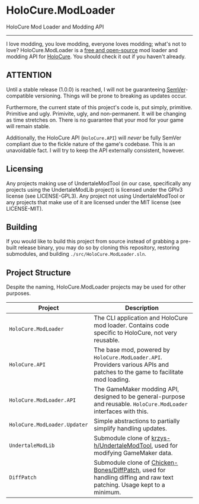 # HoloCure.ModLoader

HoloCure Mod Loader and Modding API

---


I love modding, you love modding, everyone loves modding; what's not to love? HoloCure.ModLoader is a [free and open-source](https://en.wikipedia.org/wiki/Free_and_open-source_software) mod loader and modding API for [HoloCure](https://kay-yu.itch.io/holocure). You should check it out if you haven't already.

## ATTENTION

Until a stable release (1.0.0) is reached, I will not be guaranteeing [SemVer](https://semver.org/)-compatible versioning. Things will be prone to breaking as updates occur.

Furthermore, the current state of this project's code is, put simply, primitive. Primitive and ugly. Primivite, ugly, and non-permanent. It will be changing as time stretches on. There is no guarantee that your mod for your game will remain stable.

Additionally, the HoloCure API (`HoloCure.API`) will *never* be fully SemVer compliant due to the fickle nature of the game's codebase. This is an unavoidable fact. I will try to keep the API externally consistent, however.

## Licensing

Any projects making use of UndertaleModTool (in our case, specifically any projects using the UndertaleModLib project) is licensed under the GPlv3 license (see LICENSE-GPL3). Any project not using UndertaleModTool or any projects that make use of it are licensed under the MIT license (see LICENSE-MIT).

## Building

If you would like to build this project from source instead of grabbing a pre-built release binary, you may do so by cloning this repository, restoring submodules, and building `./src/HoloCure.ModLoader.sln`.

## Project Structure

Despite the naming, HoloCure.ModLoader projects may be used for other purposes.

| Project | Description |
|---------|-------------|
| `HoloCure.ModLoader` | The CLI application and HoloCure mod loader. Contains code specific to HoloCure, not very reusable. |
| `HoloCure.API` | The base mod, powered by `HoloCure.ModLoader.API`. Providers various APIs and patches to the game to facilitate mod loading. |
| `HoloCure.ModLoader.API` | The GameMaker modding API, designed to be general-purpose and reusable. `HoloCure.ModLoader` interfaces with this. |
| `HoloCure.ModLoader.Updater` | Simple abstractions to partially simplify handling updates. |
| `UndertaleModLib` | Submodule clone of [krzys-h/UndertaleModTool](https://github.com/krzys-h/UndertaleModTool/tree/master), used for modifying GameMaker data. |
| `DiffPatch` | Submodule clone of [Chicken-Bones/DiffPatch](https://github.com/Chicken-Bones/DiffPatch/tree/master), used for handling diffing and raw text patching. Usage kept to a minimum. |